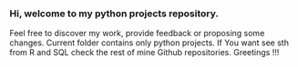 ### Hi, welcome to my python projects repository. 
Feel free to discover my work, provide feedback or proposing some changes. Current folder contains only python projects. If You want see sth from R and SQL check the rest of mine Github repositories. Greetings !!!
